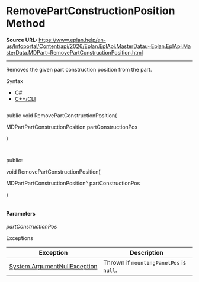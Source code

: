 # RemovePartConstructionPosition Method

**Source URL:** https://www.eplan.help/en-us/Infoportal/Content/api/2026/Eplan.EplApi.MasterDatau~Eplan.EplApi.MasterData.MDPart~RemovePartConstructionPosition.html

---

Removes the given part construction position from the part.

Syntax

- [C#](#i-syntax-CS)
- [C++/CLI](#i-syntax-CPP2005)

```
```
public void RemovePartConstructionPosition( 

   MDPartPartConstructionPosition partConstructionPos

)
```
```

```
```
public:

void RemovePartConstructionPosition( 

   MDPartPartConstructionPosition^ partConstructionPos

)
```
```

#### Parameters

*partConstructionPos*

Exceptions

| Exception | Description |
| --- | --- |
| [System.ArgumentNullException](#) | Thrown if `mountingPanelPos` is `null`. |
